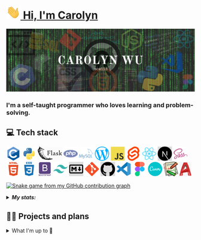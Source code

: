# <a href="https://www.carolynwu.me"><img width="38px" alt="GIF of waving hand" src="assets/handwave.gif"></a><a href="https://www.carolynwu.me"> Hi, I'm Carolyn</a>

[![Header image for profile](assets/profile_header.png)](https://www.carolynwu.me)

### I'm a self-taught programmer who loves learning and problem-solving.

## 💻 Tech stack

<code><a href="https://docs.microsoft.com/en-us/cpp/c-language"><img height="38" alt="The C programming language" src="assets/icons/c.svg" title="C"></a></code>
<code><a href="https://www.python.org/"><img height="38" alt="Python" src="assets/icons/python.svg" title="Python"></a></code>
<code><a href="https://flask.palletsprojects.com/en/"><img height="38" alt="The Flask framework" src="assets/icons/flask.svg" title="Flask"></a></code>
<code><a href="https://www.php.net/"><img height="38" alt="PHP" src="assets/icons/php.svg" title="PHP"></a></code>
<code><img height="38" alt="MySQL" src="assets/icons/mysql.svg" title="MySQL"></code>
<code><a href="https://wordpress.com/"><img height="38" alt="WordPress" src="assets/icons/wordpress.svg" title="WordPress"></a></code>
<code><a href="https://developer.mozilla.org/en-US/docs/Web/JavaScript"><img height="38" alt="JavaScript" src="assets/icons/javascript.svg" title="JavaScript"></a></code>
<code><a href="https://svelte.dev/"><img height="38" alt="Svelte" src="assets/icons/svelte.svg" title="Svelte"></a></code>
<code><a href="https://reactjs.org/"><img height="38" alt="React.js" src="assets/icons/react.svg" title="React.js"></a></code>
<code><a href="https://nextjs.org/"><img height="38" alt="Next.js" src="assets/icons/nextjs.svg" title="Next.js"></a></code>
<code><a href="https://sass-lang.com/"><img height="38" alt="Sass" src="assets/icons/sass.svg" title="Sass"></a></code>
<code><a href="https://developer.mozilla.org/en-US/docs/Web/HTML"><img height="38" alt="HTML" src="assets/icons/html.svg" title="HTML"></a></code>
<code><a href="https://developer.mozilla.org/en-US/docs/Web/CSS"><img height="38" alt="CSS" src="assets/icons/css.svg" title="CSS"></a></code>
<code><a href="https://getbootstrap.com/"><img height="38" alt="The Bootstrap framework" src="assets/icons/bootstrap.svg" title="Bootstrap"></a></code>
<code><a href="https://tailwindcss.com/"><img height="38" alt="Tailwind CSS framework" src="assets/icons/tailwindcss.svg" title="Tailwind CSS"></a></code>
<code><a href="https://daringfireball.net/projects/markdown/"><img height="38" alt="Markdown" src="assets/icons/markdown.svg" title="Markdown"></a></code>
<code><a href="https://git-scm.com/"><img height="38" alt="Git" src="assets/icons/git.svg" title="Git"></a></code>
<code><a href="https://github.com/"><img height="38" alt="GitHub" src="assets/icons/GitHub-Mark.svg" title="GitHub"></a></code>
<code><a href="https://code.visualstudio.com/"><img height="38" alt="Visual Studio Code" src="assets/icons/vscode.svg" title="VS Code"></a></code>
<code><a href="https://www.figma.com"><img height="38" alt="Figma" src="assets/icons/figma.svg" title="Figma"></a></code>
<code><a href="https://www.canva.com"><img height="38" alt="Canva" src="assets/icons/canva.svg" title="Canva"></a></code>
<code><a href="https://www.dokuwiki.org/dokuwiki"><img height="38" alt="DokuWiki" src="assets/icons/dokuwiki.svg" title="DokuWiki"></a></code>
<code><a href="https://www.autodesk.com/products/autocad/overview"><img height="38" alt="AutoCAD" src="assets/icons/autocad.png" title="AutoCAD"></a></code>

[![Snake game from my GitHub contribution graph](https://github.com/cw118/cw118/blob/output/gh-contribution-snk.svg)](https://github.com/Platane/snk)

<details>
  <summary><em><strong>My stats:</strong></em></summary><br>
  
  [![My GitHub stats](https://github-readme-stats.vercel.app/api?username=cw118&show_icons=true&count_private=true&include_all_commits=true&custom_title=Carolyn's&nbsp;GitHub&nbsp;Stats&theme=material-palenight)](https://github.com/anuraghazra/github-readme-stats)

  [![My profile views](https://komarev.com/ghpvc/?username=cw118)](https://github.com/antonkomarev/github-profile-views-counter)
  
</details>

## 💼🔭 Projects and plans

<details>
  <summary>What I'm up to 👀</summary>

#### 📌 Open source, workshops, hackathons and challenges

- Contributing to the coding community — getting involved in open source
  - I've recently been helping out with **MDN Web Docs** (I'm a maintainer/reviewer for `l10n-fr` at [translated-content](https://github.com/mdn/translated-content), I also contribute to [English content](https://github.com/mdn/content) and more)
- Working on my portfolio and fun side projects
- Picking up new skills, mastering what I know and training my problem-solving (have a look at some of my [repositories](https://github.com/cw118?tab=repositories))

</details>
